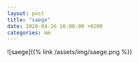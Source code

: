 ```yaml
---
layout: post
title: "saege"
date: 2020-04-26 16:00:00 +0200
categories: mm
---
```

![saege]({% link /assets/img/saege.png %})
